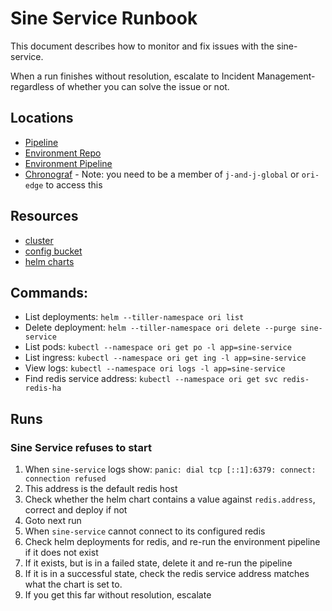 # Sine Service Runbook

This document describes how to monitor and fix issues with the sine-service.

When a run finishes without resolution, escalate to Incident Management- regardless of whether you can solve the issue or not.

## Locations

 * [Pipeline](https://circleci.com/gh/jspc/sine-service)
 * [Environment Repo](https://github.com/jspc/ori-env)
 * [Environment Pipeline](https://circleci.com/gh/jspc/ori-env)
 * [Chronograf](https://monitoring.ori.jspc.pw)  - Note: you need to be a member of `j-and-j-global` or `ori-edge` to access this

## Resources

 * [cluster](https://cloud.digitalocean.com/kubernetes/clusters/58e79fde-053c-4067-a644-ce4c09581696?i=401acb)
 * [config bucket](https://cloud.digitalocean.com/spaces/config-ori-jspc-pw?i=401acb)
 * [helm charts](https://cloud.digitalocean.com/spaces/charts-jspc-pw?i=401acb)

## Commands:

 * List deployments: `helm --tiller-namespace ori list`
 * Delete deployment: `helm --tiller-namespace ori delete --purge sine-service`
 * List pods: `kubectl --namespace ori get po -l app=sine-service`
 * List ingress: `kubectl --namespace ori get ing -l app=sine-service`
 * View logs: `kubectl --namespace ori logs -l app=sine-service`
 * Find redis service address: `kubectl --namespace ori get svc redis-redis-ha`

## Runs

### Sine Service refuses to start

1. When `sine-service` logs show: `panic: dial tcp [::1]:6379: connect: connection refused`
 1. This address is the default redis host
 1. Check whether the helm chart contains a value against `redis.address`, correct and deploy if not
 1. Goto next run
1. When `sine-service` cannot connect to its configured redis
 1. Check helm deployments for redis, and re-run the environment pipeline if it does not exist
 1. If it exists, but is in a failed state, delete it and re-run the pipeline
 1. If it is in a successful state, check the redis service address matches what the chart is set to.
 1. If you get this far without resolution, escalate
